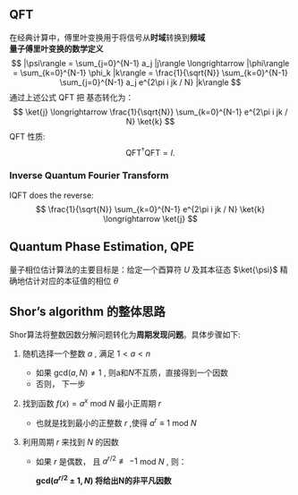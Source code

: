 ## QFT
在经典计算中，傅里叶变换用于将信号从**时域**转换到**频域**\
**量子傅里叶变换的数学定义**
$$
|\psi\rangle = \sum_{j=0}^{N-1} a_j |j\rangle \longrightarrow |\phi\rangle = \sum_{k=0}^{N-1} \phi_k |k\rangle = \frac{1}{\sqrt{N}} \sum_{k=0}^{N-1} \sum_{j=0}^{N-1} a_j e^{2\pi i jk / N} |k\rangle
$$
通过上述公式 QFT 把 基态转化为：
$$
\ket{j} \longrightarrow \frac{1}{\sqrt{N}} \sum_{k=0}^{N-1}  e^{2\pi i jk / N} \ket{k}
$$
QFT 性质:
$$
\text{QFT}^\dagger \text{QFT} = I.
$$

### Inverse Quantum Fourier Transform
IQFT does the reverse:
$$
\frac{1}{\sqrt{N}} \sum_{k=0}^{N-1}  e^{2\pi i jk / N} \ket{k} \longrightarrow \ket{j} 
$$


## Quantum Phase Estimation, QPE
量子相位估计算法的主要目标是：给定一个酉算符 *U* 及其本征态 $\ket{\psi}$ 精确地估计对应的本征值的相位 $\theta$

## Shor’s algorithm 的整体思路

Shor算法将整数因数分解问题转化为**周期发现问题**。具体步骤如下:

1. 随机选择一个整数  $a$ ,  满足 $1<a<n$
    - 如果 gcd$(a,N) \not= 1$ , 则a和$N$不互质，直接得到一个因数
    - 否则， 下一步
    
2. 找到函数 $f(x) = a^x$ mod $N$ 最小正周期 $r$
    - 也就是找到最小的正整数 $r$ ,使得 $a^r \equiv 1$ mod $N$
    
3. 利用周期 $r$ 来找到 $N$  的因数
    - 如果 $r$ 是偶数， 且 $a^ {r/2}  \not \equiv -1$ mod  $N$ , 则：
        
        **gcd$(a^{r/2} \pm 1 , N)$   将给出N的非平凡因数**